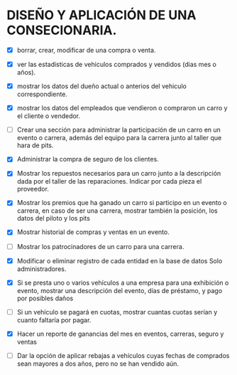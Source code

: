 # DISEÑO Y APLICACIÓN DE UNA CONSECIONARIA.

- [x] borrar, crear, modificar de una compra o venta.

- [x] ver las estadisticas de vehiculos comprados y vendidos (dias mes o años).

- [x] mostrar los datos del dueño actual o anterios del vehiculo correspondiente.

- [x] mostrar los datos del empleados que vendieron o compraron un carro y el cliente o vendedor.

- [ ] Crear una sección para administrar la participación de un carro en un evento o carrera, 
además del equipo para la carrera junto al taller que hara de pits.

- [x] Administrar la compra de seguro de los clientes.

- [x] Mostrar los repuestos necesarios para un carro junto a la descripción
dada por el taller de las reparaciones. Indicar por cada pieza el proveedor.

- [x] Mostrar los premios que ha ganado un carro si participo en un evento
o carrera, en caso de ser una carrera, mostrar también la posición, los datos del piloto y los pits

- [x] Mostrar historial de compras y ventas en un evento.

- [ ] Mostrar los patrocinadores de un carro para una carrera.

- [x] Modificar o eliminar registro de cada entidad en la base de datos
Solo administradores.

- [x] Si se presta uno o varios vehículos a una empresa para una exhibición o evento, mostrar una descripción del evento, días de préstamo, y pago por posibles daños

- [ ] Si un vehículo se pagará en cuotas, mostrar cuantas cuotas serían y cuanto faltaría por pagar.

- [x] Hacer un reporte de ganancias del mes en eventos, carreras, seguro y ventas

- [ ] Dar la opción de aplicar rebajas a vehículos cuyas fechas de comprados sean mayores a dos años, pero no se han vendido aún.

